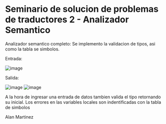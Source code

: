 
# Seminario de solucion de problemas de traductores 2 - Analizador Semantico

Analizador semantico completo: Se implemento la validacion de tipos, asi como la tabla se simbolos.

Entrada:

![image](https://user-images.githubusercontent.com/70921354/197688277-32989e32-7b6c-401b-bfb8-f8b6c36cde43.png)

Salida:

![image](https://user-images.githubusercontent.com/70921354/197688397-0301be51-eafc-4cd7-a3be-5fe99c64c3cc.png)
![image](https://user-images.githubusercontent.com/70921354/197688460-302e0d8c-3b2d-4f20-9ad8-b2f4d2b2edfe.png)


A la hora de ingresar una entrada de datos tambien valida el tipo retornando su inicial.
Los errores en las variables locales son indentificadas con la tabla de simbolos

Alan Martinez

